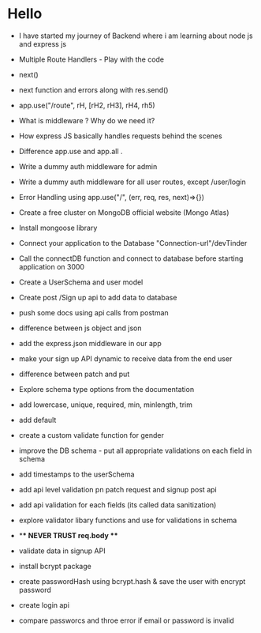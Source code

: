 # Hello

- I have started my journey of Backend where i am learning about node js and express js

- Multiple Route Handlers - Play with the code
- next()
- next function and errors along with res.send()
- app.use("/route", rH, [rH2, rH3], rH4, rh5)
- What is middleware ? Why do we need it?
- How express JS basically handles requests behind the scenes
- Difference app.use and app.all .
- Write a dummy auth middleware for admin
- Write a dummy auth middleware for all user routes, except /user/login
- Error Handling using app.use("/", (err, req, res, next)=>{})

- Create a free cluster on MongoDB official website (Mongo Atlas)
- Install mongoose library
- Connect your application to the Database "Connection-url"/devTinder
- Call the connectDB function and connect to database before starting application on 3000
- Create a UserSchema and user model
- Create post /Sign up api to add data to database
- push some docs using api calls from postman

- difference between js object and json
- add the express.json middleware in our app
- make your sign up API dynamic to receive data from the end user
- difference between patch and put

- Explore schema type options from the documentation
- add lowercase, unique, required, min, minlength, trim
- add default
- create a custom validate function for gender
- improve the DB schema - put all appropriate validations on each field in schema
- add timestamps to the userSchema
- add api level validation pn patch request and signup post api
- add api validation for each fields
  (its called data sanitization)
- explore validator libary functions and use for validations in schema
- \***\* NEVER TRUST req.body \*\***

- validate data in signup API
- install bcrypt package
- create passwordHash using bcrypt.hash & save the user with encrypt password
- create login api
- compare passworcs and throe error if email or password is invalid
